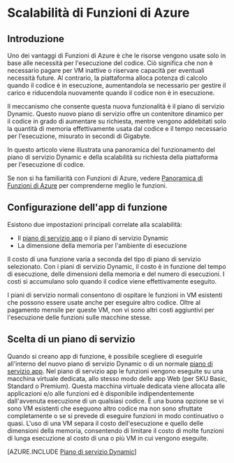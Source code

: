 <properties
   pageTitle="Scalabilità di Funzioni di Azure | Microsoft Azure"
   description="Comprendere le modalità di scalabilità di Funzioni di Azure per soddisfare le esigenze dei carichi di lavoro basati su eventi."
   services="functions"
   documentationCenter="na"
   authors="eduardolaureano"
   manager="erikre"
   editor=""
   tags=""
   keywords="Funzioni di Azure, Funzioni, elaborazione eventi, webhook, calcolo dinamico, architettura senza server"/>

<tags
   ms.service="functions"
   ms.devlang="multiple"
   ms.topic="reference"
   ms.tgt_pltfrm="multiple"
   ms.workload="na"
   ms.date="03/09/2016"
   ms.author="edlaure"/>
  
# Scalabilità di Funzioni di Azure
     
## Introduzione

Uno dei vantaggi di Funzioni di Azure è che le risorse vengono usate solo in base alle necessità per l'esecuzione del codice. Ciò significa che non è necessario pagare per VM inattive o riservare capacità per eventuali necessità future. Al contrario, la piattaforma alloca potenza di calcolo quando il codice è in esecuzione, aumentandola se necessario per gestire il carico e riducendola nuovamente quando il codice non è in esecuzione.

Il meccanismo che consente questa nuova funzionalità è il piano di servizio Dynamic. Questo nuovo piano di servizio offre un contenitore dinamico per il codice in grado di aumentare su richiesta, mentre vengono addebitati solo la quantità di memoria effettivamente usata dal codice e il tempo necessario per l'esecuzione, misurato in secondi di Gigabyte.

In questo articolo viene illustrata una panoramica del funzionamento del piano di servizio Dynamic e della scalabilità su richiesta della piattaforma per l'esecuzione di codice.

Se non si ha familiarità con Funzioni di Azure, vedere [Panoramica di Funzioni di Azure](functions-overview.md) per comprenderne meglio le funzioni.

## Configurazione dell'app di funzione

Esistono due impostazioni principali correlate alla scalabilità:

* Il [piano di servizio app](../app-service/azure-web-sites-web-hosting-plans-in-depth-overview.md) o il piano di servizio Dynamic 
* La dimensione della memoria per l'ambiente di esecuzione 

Il costo di una funzione varia a seconda del tipo di piano di servizio selezionato. Con i piani di servizio Dynamic, il costo è in funzione del tempo di esecuzione, delle dimensioni della memoria e del numero di esecuzioni. I costi si accumulano solo quando il codice viene effettivamente eseguito.

I piani di servizio normali consentono di ospitare le funzioni in VM esistenti che possono essere usate anche per eseguire altro codice. Oltre al pagamento mensile per queste VM, non vi sono altri costi aggiuntivi per l'esecuzione delle funzioni sulle macchine stesse.

## Scelta di un piano di servizio

Quando si creano app di funzione, è possibile scegliere di eseguirle all'interno del nuovo piano di servizio Dynamic o di un normale [piano di servizio app](../app-service/azure-web-sites-web-hosting-plans-in-depth-overview.md). Nel piano di servizio app le funzioni vengono eseguite su una macchina virtuale dedicata, allo stesso modo delle app Web (per SKU Basic, Standard o Premium). Questa macchina virtuale dedicata viene allocata alle applicazioni e/o alle funzioni ed è disponibile indipendentemente dall'avvenuta esecuzione di un qualsiasi codice. È una buona opzione se vi sono VM esistenti che eseguono altro codice ma non sono sfruttate completamente o se si prevede di eseguire funzioni in modo continuativo o quasi. L'uso di una VM separa il costo dell'esecuzione e quello delle dimensioni della memoria, consentendo di limitare il costo di molte funzioni di lunga esecuzione al costo di una o più VM in cui vengono eseguite.

[AZURE.INCLUDE [Piano di servizio Dynamic](../../includes/functions-dynamic-service-plan.md)]

<!---HONumber=AcomDC_0518_2016-->